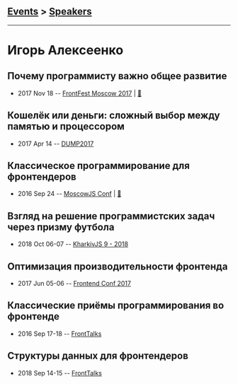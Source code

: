 ## [Events](../README.md) > [Speakers](../speakers.md)
---

# Игорь Алексеенко

## Почему программисту важно общее развитие
- 2017 Nov 18 -- [FrontFest Moscow 2017](https://www.youtube.com/watch?v=_dixWLGxUF4)  | [:notebook:](https://speakerdeck.com/frontfest/ighor-alieksieienko)  
## Кошелёк или деньги: сложный выбор между памятью и процессором
- 2017 Apr 14 -- [DUMP2017](https://www.youtube.com/watch?v=9BAPAF85UPI)    
## Классическое программирование для фронтендеров
- 2016 Sep 24 -- [MoscowJS Conf](https://www.youtube.com/watch?v=b2AhDtFfSSU)  | [:notebook:](http://www.slideshare.net/BadooDev/ss-67054447)  
## Взгляд на решение программистских задач через призму футбола
- 2018 Oct 06-07 -- [KharkivJS 9 - 2018](https://www.youtube.com/watch?v=tsX9gqmKtnM)    
## Оптимизация производительности фронтенда
- 2017 Jun 05-06 -- [Frontend Conf 2017](https://www.youtube.com/watch?v=mKmFtDJdV9E)    
## Классические приёмы программирования во фронтенде
- 2016 Sep 17-18 -- [FrontTalks](https://events.yandex.ru/lib/talks/3938/)    
## Структуры данных для фронтендеров
- 2018 Sep 14-15 -- [FrontTalks](https://events.yandex.ru/lib/talks/6247/)    
